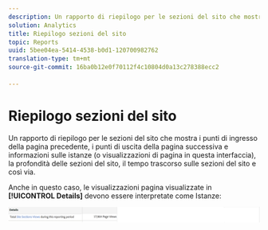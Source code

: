 ```yaml
---
description: Un rapporto di riepilogo per le sezioni del sito che mostra i punti di ingresso della pagina precedente, i punti di uscita della pagina successiva e informazioni sulle istanze (o visualizzazioni di pagina in questa interfaccia), la profondità delle sezioni del sito, il tempo trascorso sulle sezioni del sito e così via.
solution: Analytics
title: Riepilogo sezioni del sito
topic: Reports
uuid: 5bee04ea-5414-4538-b0d1-120700982762
translation-type: tm+mt
source-git-commit: 16ba0b12e0f70112f4c10804d0a13c278388ecc2

---
```



# Riepilogo sezioni del sito

Un rapporto di riepilogo per le sezioni del sito che mostra i punti di ingresso della pagina precedente, i punti di uscita della pagina successiva e informazioni sulle istanze (o visualizzazioni di pagina in questa interfaccia), la profondità delle sezioni del sito, il tempo trascorso sulle sezioni del sito e così via.

Anche in questo caso, le visualizzazioni pagina visualizzate in **[!UICONTROL Details]** devono essere interpretate come Istanze:

![](assets/site_sec_summ.png)

